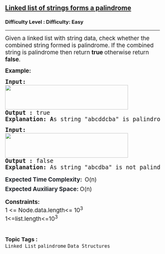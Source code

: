 <h2><a href="https://www.geeksforgeeks.org/problems/linked-list-of-strings-forms-a-palindrome/1?page=1&category=Linked%20List&difficulty=Easy&status=unsolved&sortBy=submissions">Linked list of strings forms a palindrome</a></h2><h3>Difficulty Level : Difficulty: Easy</h3><hr><div class="problems_problem_content__Xm_eO"><p><span style="font-size: 14pt;">Given a linked list with string data, check whether the combined string formed is palindrome. If the combined string is palindrome then return <strong>true </strong>otherwise return <strong>false</strong>.<br></span></p>
<p><strong><span style="font-size: 14pt;">Example:</span></strong></p>
<pre><span style="font-size: 14pt;"><strong>Input:</strong><br><img src="https://media.geeksforgeeks.org/img-practice/prod/addEditProblem/700056/Web/Other/blobid0_1719813534.png" width="400" height="80"><br><strong>Output : </strong>true<br><strong>Explanation: A</strong>s string "abcddcba" is palindrome the function should return true.</span></pre>
<pre><span style="font-size: 14pt;"><strong>Input:</strong><br><img src="https://media.geeksforgeeks.org/img-practice/prod/addEditProblem/700056/Web/Other/blobid1_1719813588.png" width="400" height="80"><br><strong>Output : </strong>false<br><strong>Explanation: </strong>As string "abcdba" is not palindrome the function should return false.</span></pre>
<p><span style="font-size: 14pt;"><span style="box-sizing: border-box; font-weight: bolder; line-height: 1.7em; color: #1e2229; background-color: #ffffff; font-family: var(--gfg-font-secondary) !important;">Expected Time Complexity: &nbsp;</span>O(n)<br></span><span style="font-size: 14pt;"><span style="box-sizing: border-box; font-weight: bolder; line-height: 1.7em; color: #1e2229; background-color: #ffffff; font-family: var(--gfg-font-secondary) !important;">Expected Auxiliary Space: </span>O(n)</span></p>
<p><span style="font-size: 14pt;"><strong>Constraints:<br></strong>1 &lt;= Node.data.length&lt;= 10<sup>3<br></sup>1&lt;=list.length&lt;=10<sup>3</sup></span></p></div><br><p><span style=font-size:18px><strong>Topic Tags : </strong><br><code>Linked List</code>&nbsp;<code>palindrome</code>&nbsp;<code>Data Structures</code>&nbsp;